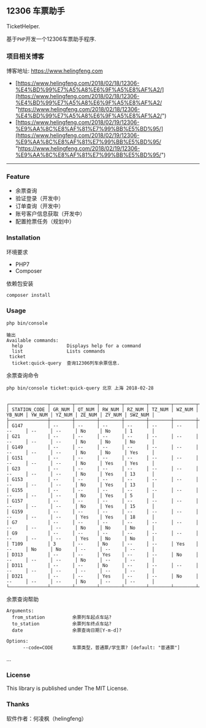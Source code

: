 ## 12306 车票助手

TicketHelper.

基于`PHP`开发一个12306车票助手程序.


### 项目相关博客

博客地址: https://www.helingfeng.com

- [https://www.helingfeng.com/2018/02/18/12306-%E4%BD%99%E7%A5%A8%E6%9F%A5%E8%AF%A2/](https://www.helingfeng.com/2018/02/18/12306-%E4%BD%99%E7%A5%A8%E6%9F%A5%E8%AF%A2/ "https://www.helingfeng.com/2018/02/18/12306-%E4%BD%99%E7%A5%A8%E6%9F%A5%E8%AF%A2/")
- [https://www.helingfeng.com/2018/02/19/12306-%E9%AA%8C%E8%AF%81%E7%99%BB%E5%BD%95/](https://www.helingfeng.com/2018/02/19/12306-%E9%AA%8C%E8%AF%81%E7%99%BB%E5%BD%95/ "https://www.helingfeng.com/2018/02/19/12306-%E9%AA%8C%E8%AF%81%E7%99%BB%E5%BD%95/")

---


### Feature

- 余票查询 
- 验证登录（开发中）
- 订单查询（开发中）
- 账号客户信息获取（开发中）
- 配置抢票任务（规划中）

### Installation

环境要求

- PHP7
- Composer

依赖包安装

```shell
composer install
```

### Usage

```shell
php bin/console

输出
Available commands:
  help                Displays help for a command
  list                Lists commands
 ticket
  ticket:quick-query  查询12306列车余票信息.
```

余票查询命令

```shell
php bin/console ticket:quick-query 北京 上海 2018-02-28


┌──────────────┬────────┬────────┬────────┬────────┬────────┬────────┬────────┬────────┬────────┬────────┬────────┬─────────┐
│ STATION_CODE │ GR_NUM │ QT_NUM │ RW_NUM │ RZ_NUM │ TZ_NUM │ WZ_NUM │ YB_NUM │ YW_NUM │ YZ_NUM │ ZE_NUM │ ZY_NUM │ SWZ_NUM │
├──────────────┼────────┼────────┼────────┼────────┼────────┼────────┼────────┼────────┼────────┼────────┼────────┼─────────┤
│ G147         │ --     │ --     │ --     │ --     │ --     │ --     │ --     │ --     │ --     │ No     │ No     │ 1       │
│ G21          │ --     │ --     │ --     │ --     │ --     │ --     │ --     │ --     │ --     │ No     │ No     │ No      │
│ G149         │ --     │ --     │ --     │ --     │ --     │ --     │ --     │ --     │ --     │ No     │ No     │ Yes     │
│ G151         │ --     │ --     │ --     │ --     │ --     │ --     │ --     │ --     │ --     │ No     │ Yes    │ Yes     │
│ G23          │ --     │ --     │ --     │ --     │ --     │ --     │ --     │ --     │ --     │ No     │ Yes    │ 13      │
│ G153         │ --     │ --     │ --     │ --     │ --     │ --     │ --     │ --     │ --     │ No     │ Yes    │ 13      │
│ G155         │ --     │ --     │ --     │ --     │ --     │ --     │ --     │ --     │ --     │ No     │ Yes    │ 5       │
│ G157         │ --     │ --     │ --     │ --     │ --     │ --     │ --     │ --     │ --     │ No     │ Yes    │ 15      │
│ G159         │ --     │ --     │ --     │ --     │ --     │ --     │ --     │ --     │ --     │ Yes    │ Yes    │ 18      │
│ G7           │ --     │ --     │ --     │ --     │ --     │ --     │ --     │ --     │ --     │ No     │ No     │ No      │
│ G9           │ --     │ --     │ --     │ --     │ --     │ --     │ --     │ --     │ --     │ Yes    │ No     │ No      │
│ T109         │ 3      │ --     │ No     │ --     │ --     │ Yes    │ --     │ No     │ No     │ --     │ --     │ --      │
│ D313         │ --     │ --     │ Yes    │ --     │ --     │ No     │ --     │ --     │ --     │ No     │ --     │ --      │
│ D311         │ --     │ --     │ No     │ --     │ --     │ --     │ --     │ --     │ --     │ --     │ --     │ --      │
│ D321         │ --     │ --     │ Yes    │ --     │ --     │ No     │ --     │ --     │ --     │ No     │ --     │ --      │
└──────────────┴────────┴────────┴────────┴────────┴────────┴────────┴────────┴────────┴────────┴────────┴────────┴─────────┘

```

余票查询帮助

```shell
Arguments:
  from_station          余票列车起点车站?
  to_station            余票列车终点车站?
  date                  余票查询日期[Y-m-d]?

Options:
      --code=CODE       车票类型，普通票/学生票? [default: "普通票"]

```

...

### License

This library is published under The MIT License.

### Thanks

软件作者：何凌枫（helingfeng）